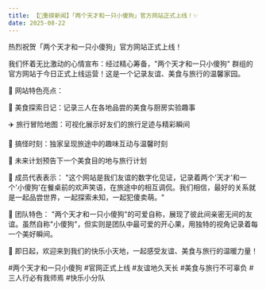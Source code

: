 ```yaml
---
title: 【🎉重磅新闻】「两个天才和一只小傻狗」官方网站正式上线！✨
date: 2025-08-22
---
```


热烈祝贺「两个天才和一只小傻狗」官方网站正式上线！

<!--more-->

我们怀着无比激动的心情宣布：经过精心筹备，"两个天才和一只小傻狗" 群组的官方网站于今日正式上线运营！这是一个记录友谊、美食与旅行的温馨家园。

🌟 网站特色亮点：

🍜 美食探索日记：记录三人在各地品尝的美食与厨房实验趣事

✈️ 旅行冒险地图：可视化展示好友们的旅行足迹与精彩瞬间

📸 搞怪时刻：独家呈现旅途中的趣味互动与温馨时刻

🎯 未来计划预告下一个美食目的地与旅行计划

🎯 成员代表表示：
"这个网站是我们友谊的数字化见证，记录着两个'天才'和一个'小傻狗'在餐桌前的欢声笑语，在旅途中的相互调侃。我们相信，最好的关系就是一起品尝世界，一起探索未知，一起犯傻卖萌。"

👥 团队特色：
"两个天才和一只小傻狗"的可爱自称，展现了彼此间亲密无间的友谊。虽然自称"小傻狗"，但实则是团队中最可爱的开心果，用独特的视角记录着每一个美好瞬间。

🎊 即日起，欢迎来到我们的快乐小天地，一起感受友谊、美食与旅行的温暖力量！

#两个天才和一只小傻狗 #官网正式上线 #友谊地久天长 #美食与旅行不可辜负
#三人行必有我师焉 #快乐小分队 

